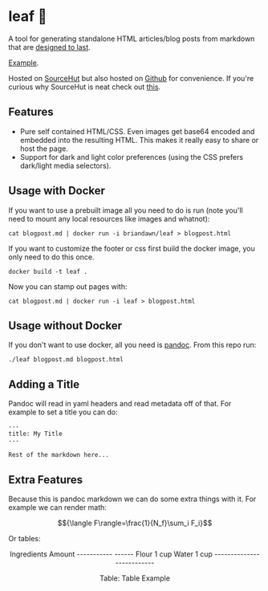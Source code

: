 # leaf 🍃

A tool for generating standalone HTML articles/blog posts from markdown that are [designed to last](https://jeffhuang.com/designed_to_last/). 

[Example](https://vigorous-hermann-9dd62e.netlify.app).

Hosted on [SourceHut](https://git.sr.ht/~brian-dawn/leaf) but also hosted on [Github](https://github.com/brian-dawn/leaf) for convenience. If you're curious why SourceHut is neat check out [this](https://sourcehut.org/blog/2019-10-23-srht-puts-users-first/).

## Features

* Pure self contained HTML/CSS. Even images get base64 encoded and embedded into the resulting HTML. This makes it really easy to share or host the page.
* Support for dark and light color preferences (using the CSS prefers dark/light media selectors).

## Usage with Docker

If you want to use a prebuilt image all you need to do is run (note you'll need to mount any local resources like images and whatnot):

    cat blogpost.md | docker run -i briandawn/leaf > blogpost.html

If you want to customize the footer or css first build the docker image, you only need to do this once.

    docker build -t leaf .

Now you can stamp out pages with:

    cat blogpost.md | docker run -i leaf > blogpost.html

## Usage without Docker

If you don't want to use docker, all you need is [pandoc](https://pandoc.org/installing.html). From this repo run:

    ./leaf blogpost.md blogpost.html

## Adding a Title

Pandoc will read in yaml headers and read metadata off of that. For example
to set a title you can do:

```
---
title: My Title
---

Rest of the markdown here...
```

## Extra Features

Because this is pandoc markdown we can do some extra things with it. For example we
can render math:

$${\langle F\rangle=\frac{1}{N_f}\sum_i F_i}$$

Or tables:

<center>
Ingredients     Amount
-----------     ------
Flour           1 cup     
Water           1 cup  
--------------------------

Table:  Table Example
</center>


